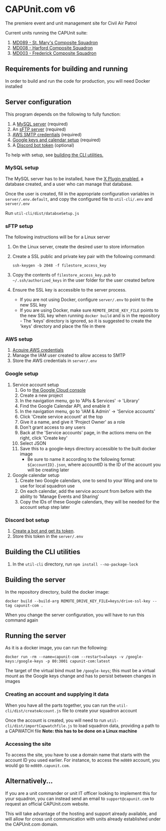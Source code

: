 # CAPUnit.com v6

The premiere event and unit management site for Civil Air Patrol

Current units running the CAPUnit suite:

1. [MD089 - St. Mary's Composite Squadron](https://md089.capunit.com/)
2. [MD008 - Harford Composite Squadron](https://md008.capunit.com/)
3. [MD003 - Frederick Composite Squadron](https://md003.capunit.com/)

## Requirements for building and running

In order to build and run the code for production, you will need Docker installed

## Server configuration

This program depends on the following to fully function:

1. A [MySQL server](#mysql-setup) (required)
2. An [sFTP server](#sftp-setup) (required)
3. [AWS SMTP credentials](#aws-setup) (required)
4. [Google keys and calendar setup](#google-setup) (required)
5. A [Discord bot token](#discord-bot-setup) (optional)

To help with setup, see [building the CLI utilities.](#building-the-cli-utilities)

### MySQL setup

The MySQL server has to be installed, have the [X Plugin enabled](https://dev.mysql.com/doc/refman/8.0/en/x-plugin.html), a database created, and a user who can manage that database.

Once the user is created, fill in the appropriate configuration variables in `server/.env.default`, and copy the configured file to `util-cli/.env` and `server/.env`

Run `util-cli/dist/databseSetup.js`

### sFTP setup

The following instructions will be for a Linux server

1. On the Linux server, create the desired user to store information
2. Create a SSL public and private key pair with the following command:

    `ssh-keygen -b 2048 -f filestore_access_key`

3. Copy the contents of `filestore_access_key.pub` to `~/.ssh/authorized_keys` in the user folder for the user created before
4. Ensure the SSL key is accessible to the server process.
    - If you are not using Docker, configure `server/.env` to point to the new SSL key
    - If you are using Docker, make sure `REMOTE_DRIVE_KEY_FILE` points to the new SSL key when running `docker build` and is in the repository - The 'keys' directory is ignored, so it is suggested to create the 'keys' directory and place the file in there

### AWS setup

1. [Acquire AWS credentials](https://docs.aws.amazon.com/sdk-for-javascript/v2/developer-guide/getting-your-credentials.html)
2. Manage the IAM user created to allow access to SMTP
3. Store the AWS credentials in `server/.env`

### Google setup

1. Service account setup
    1. Go to [the Google Cloud console](https://console.cloud.google.com/)
    2. Create a new project
    3. In the navigation menu, go to 'APIs & Services' -> 'Library'
    4. Find the Google Calendar API, and enable it
    5. In the navigation menu, go to 'IAM & Admin' -> 'Service accounts'
    6. Click 'Create service account' at the top
    7. Give it a name, and give it 'Project Owner' as a role
    8. Don't grant access to any users
    9. Back at the 'Service accounts' page, in the actions menu on the right, click 'Create key'
    10. Select JSON
    11. Save this to a google-keys directory accessible to the built docker image
        - Be sure to name it according to the following format: `${accountID}.json`, where accountID is the ID of the account you will be creating later
2. Google calendar setup
    1. Create two Google calendars, one to send to your Wing and one to use for local squadron use
    2. On each calendar, add the service account from before with the ability to 'Manage Events and Sharing'
    3. Copy the IDs of these Google calendars, they will be needed for the account setup step later

### Discord bot setup

1. [Create a bot and get its token](https://discordpy.readthedocs.io/en/latest/discord.html).
2. Store this token in the `server/.env`

## Building the CLI utilities

1. In the `util-cli` directory, run `npm install --no-package-lock`

## Building the server

In the repository directory, build the docker image:

`docker build --build-arg REMOTE_DRIVE_KEY_FILE=keys/drive-ssl-key --tag capunit-com .`

When you change the server configuration, you will have to run this command again

## Running the server

As it is a docker image, you can run the following:

`docker run -rm --name=capunit-com --restart=always -v /google-keys:/google-keys -p 80:3001 capunit-com:latest`

The target of the virtual bind must be `/google-keys`; this must be a virtual mount as the Google keys change and has to persist between changes in images

### Creating an account and supplying it data

When you have all the parts together, you can run the `util-cli/dist/createAccount.js` file to create your squadron account

Once the account is created, you will need to run `util-cli/dist/importCapwatchfile.js` to load squadron data, providing a path to a CAPWATCH file
**Note: this has to be done on a Linux machine**

### Accessing the site

To access the site, you have to use a domain name that starts with the account ID you used earlier. For instance, to access the `md089` account, you would go to `md089.capunit.com`.

## Alternatively...

If you are a unit commander or unit IT officer looking to implement this for your squadron, you can instead send an email to `support@capunit.com` to request an official CAPUnit.com website.

This will take advantage of the hosting and support already available, and will allow for cross unit communication with units already established under the CAPUnit.com domain.
